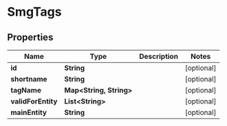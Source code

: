 
# SmgTags

## Properties
Name | Type | Description | Notes
------------ | ------------- | ------------- | -------------
**id** | **String** |  |  [optional]
**shortname** | **String** |  |  [optional]
**tagName** | **Map&lt;String, String&gt;** |  |  [optional]
**validForEntity** | **List&lt;String&gt;** |  |  [optional]
**mainEntity** | **String** |  |  [optional]



